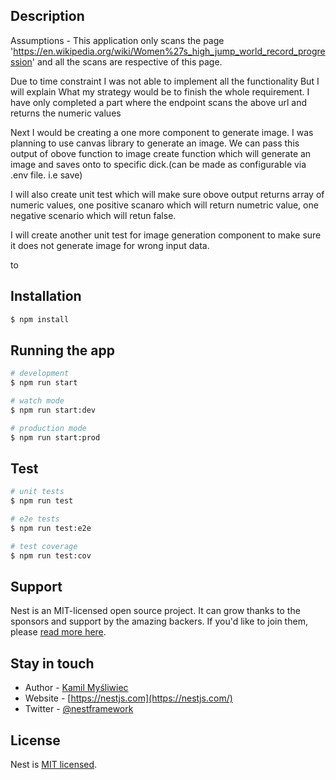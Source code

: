 
## Description

Assumptions - This application only scans the page 'https://en.wikipedia.org/wiki/Women%27s_high_jump_world_record_progression' and all the scans are respective of this page.

Due to time constraint I was not able to implement all the functionality But I will explain What my strategy would be to finish the whole requirement.
I have only completed a part where the endpoint scans the above url and returns the numeric values

Next I would be creating a one more component to generate image. I was planning to use canvas library to generate an image. We can pass this output of obove function to image create function which will generate an image and saves onto to specific dick.(can be made as configurable via .env file. i.e save)

I will also create unit test which will make sure obove output returns array of numeric values, one positive scanaro which will return numetric value, one negative scenario which will  retun false.

I will create another unit test for image generation component to make sure it does not generate image for wrong input data.

to 


## Installation

```bash
$ npm install
```

## Running the app

```bash
# development
$ npm run start

# watch mode
$ npm run start:dev

# production mode
$ npm run start:prod
```

## Test

```bash
# unit tests
$ npm run test

# e2e tests
$ npm run test:e2e

# test coverage
$ npm run test:cov
```

## Support

Nest is an MIT-licensed open source project. It can grow thanks to the sponsors and support by the amazing backers. If you'd like to join them, please [read more here](https://docs.nestjs.com/support).

## Stay in touch

- Author - [Kamil Myśliwiec](https://kamilmysliwiec.com)
- Website - [https://nestjs.com](https://nestjs.com/)
- Twitter - [@nestframework](https://twitter.com/nestframework)

## License

Nest is [MIT licensed](LICENSE).
